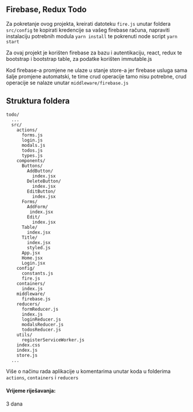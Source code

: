 ## Firebase, Redux Todo

Za pokretanje ovog projekta, kreirati datoteku `fire.js` unutar foldera `src/config` te kopirati kredencije sa vašeg firebase računa, napraviti instalaciju potrebnih modula `yarn install` te pokrenuti node script `yarn start`

Za ovaj projekt je korišten firebase za bazu i autentikaciju, react, redux te bootstrap i bootstrap table, za podatke korišten immutable.js

Kod firebase-a promjene ne ulaze u stanje store-a jer firebase usluga sama šalje promjene automatski, te time crud operacije tamo nisu potrebne, crud operacije se nalaze unutar `middleware/firebase.js`

## Struktura foldera

```
todo/
  ...
  src/
    actions/
      forms.js
      login.js
      modals.js
      todos.js
      types.js
    components/
      Buttons/
        AddButton/
          index.jsx
        DeleteButton/
          index.jsx
        EditButton/
          index.jsx
      Forms/
        AddForm/
         index.jsx
        Edit/
          index.jsx
      Table/
        index.jsx
      Title/
        index.jsx
        styled.js
      App.jsx
      Home.jsx
      Login.jsx
    config/
      constants.js
      fire.js
    containers/
      index.js
    middleware/
      firebase.js
    reducers/
      formReducer.js
      index.js
      loginReducer.js
      modalsReducer.js
      todosReducer.js
    utils/
      registerServiceWorker.js
    index.css
    index.js
    store.js
  ...
```

Više o načinu rada aplikacije u komentarima unutar koda u folderima `actions`, `containers` i `reducers`

#### Vrijeme riješavanja:

3 dana